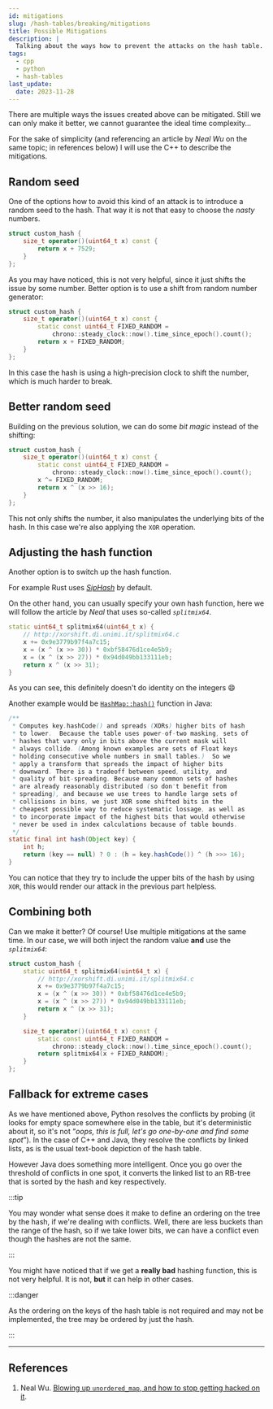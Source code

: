 ```yaml
---
id: mitigations
slug: /hash-tables/breaking/mitigations
title: Possible Mitigations
description: |
  Talking about the ways how to prevent the attacks on the hash table.
tags:
  - cpp
  - python
  - hash-tables
last_update:
  date: 2023-11-28
---
```


There are multiple ways the issues created above can be mitigated. Still we can
only make it better, we cannot guarantee the ideal time complexity…

For the sake of simplicity (and referencing an article by _Neal Wu_ on the same
topic; in references below) I will use the C++ to describe the mitigations.

## Random seed

One of the options how to avoid this kind of an attack is to introduce a random
seed to the hash. That way it is not that easy to choose the _nasty_ numbers.

```cpp
struct custom_hash {
    size_t operator()(uint64_t x) const {
        return x + 7529;
    }
};
```

As you may have noticed, this is not very helpful, since it just shifts the
issue by some number. Better option is to use a shift from random number
generator:

```cpp
struct custom_hash {
    size_t operator()(uint64_t x) const {
        static const uint64_t FIXED_RANDOM =
            chrono::steady_clock::now().time_since_epoch().count();
        return x + FIXED_RANDOM;
    }
};
```

In this case the hash is using a high-precision clock to shift the number, which
is much harder to break.

## Better random seed

Building on the previous solution, we can do some _bit magic_ instead of the
shifting:

```cpp
struct custom_hash {
    size_t operator()(uint64_t x) const {
        static const uint64_t FIXED_RANDOM =
            chrono::steady_clock::now().time_since_epoch().count();
        x ^= FIXED_RANDOM;
        return x ^ (x >> 16);
    }
};
```

This not only shifts the number, it also manipulates the underlying bits of the
hash. In this case we're also applying the `XOR` operation.

## Adjusting the hash function

Another option is to switch up the hash function.

For example Rust uses [_SipHash_](https://en.wikipedia.org/wiki/SipHash) by
default.

On the other hand, you can usually specify your own hash function, here we will
follow the article by _Neal_ that uses so-called _`splitmix64`_.

```cpp
static uint64_t splitmix64(uint64_t x) {
    // http://xorshift.di.unimi.it/splitmix64.c
    x += 0x9e3779b97f4a7c15;
    x = (x ^ (x >> 30)) * 0xbf58476d1ce4e5b9;
    x = (x ^ (x >> 27)) * 0x94d049bb133111eb;
    return x ^ (x >> 31);
}
```

As you can see, this definitely doesn't do identity on the integers :smile:

Another example would be
[`HashMap::hash()`](https://github.com/openjdk/jdk/blob/dc256fbc6490f8163adb286dbb7380c10e5e1e06/src/java.base/share/classes/java/util/HashMap.java#L320-L339)
function in Java:

```java
/**
 * Computes key.hashCode() and spreads (XORs) higher bits of hash
 * to lower.  Because the table uses power-of-two masking, sets of
 * hashes that vary only in bits above the current mask will
 * always collide. (Among known examples are sets of Float keys
 * holding consecutive whole numbers in small tables.)  So we
 * apply a transform that spreads the impact of higher bits
 * downward. There is a tradeoff between speed, utility, and
 * quality of bit-spreading. Because many common sets of hashes
 * are already reasonably distributed (so don't benefit from
 * spreading), and because we use trees to handle large sets of
 * collisions in bins, we just XOR some shifted bits in the
 * cheapest possible way to reduce systematic lossage, as well as
 * to incorporate impact of the highest bits that would otherwise
 * never be used in index calculations because of table bounds.
 */
static final int hash(Object key) {
    int h;
    return (key == null) ? 0 : (h = key.hashCode()) ^ (h >>> 16);
}
```

You can notice that they try to include the upper bits of the hash by using
`XOR`, this would render our attack in the previous part helpless.

## Combining both

Can we make it better? Of course! Use multiple mitigations at the same time. In
our case, we will both inject the random value **and** use the _`splitmix64`_:

```cpp
struct custom_hash {
    static uint64_t splitmix64(uint64_t x) {
        // http://xorshift.di.unimi.it/splitmix64.c
        x += 0x9e3779b97f4a7c15;
        x = (x ^ (x >> 30)) * 0xbf58476d1ce4e5b9;
        x = (x ^ (x >> 27)) * 0x94d049bb133111eb;
        return x ^ (x >> 31);
    }

    size_t operator()(uint64_t x) const {
        static const uint64_t FIXED_RANDOM =
            chrono::steady_clock::now().time_since_epoch().count();
        return splitmix64(x + FIXED_RANDOM);
    }
};
```

## Fallback for extreme cases

As we have mentioned above, Python resolves the conflicts by probing (it looks
for empty space somewhere else in the table, but it's deterministic about it, so
it's not “_oops, this is full, let's go one-by-one and find some spot_”). In the
case of C++ and Java, they resolve the conflicts by linked lists, as is the
usual text-book depiction of the hash table.

However Java does something more intelligent. Once you go over the threshold of
conflicts in one spot, it converts the linked list to an RB-tree that is sorted
by the hash and key respectively.

:::tip

You may wonder what sense does it make to define an ordering on the tree by the
hash, if we're dealing with conflicts. Well, there are less buckets than the
range of the hash, so if we take lower bits, we can have a conflict even though
the hashes are not the same.

:::

You might have noticed that if we get a **really bad** hashing function, this is
not very helpful. It is not, **but** it can help in other cases.

:::danger

As the ordering on the keys of the hash table is not required and may not be
implemented, the tree may be ordered by just the hash.

:::

---

## References

1. Neal Wu.
   [Blowing up `unordered_map`, and how to stop getting hacked on it](https://codeforces.com/blog/entry/62393).

